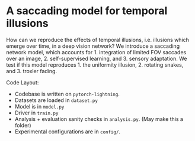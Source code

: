 # A saccading model for temporal illusions

How can we reproduce the effects of temporal illusions, i.e. illusions which emerge over time, in a deep vision network?
We introduce a saccading network model, which accounts for 1. integration of limited FOV saccades over an image, 2. self-supervised learning, and 3. sensory adaptation. We test if this model reproduces 1. the uniformity illusion, 2. rotating snakes, and 3. troxler fading.

Code Layout:
- Codebase is written on `pytorch-lightning`.
- Datasets are loaded in `dataset.py`
- Model is in `model.py`
- Driver in `train.py`
- Analysis + evaluation sanity checks in `analysis.py`. (May make this a folder)
- Experimental configurations are in `config/`.